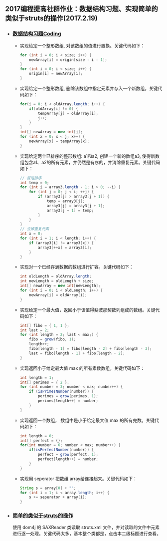 ##  2017编程提高社群作业：数据结构习题、实现简单的类似于struts的操作(2017.2.19)

- ### [数据结构习题Coding](https://github.com/china-kook/coding2017/blob/master/group18/935542673/Coding/20170226/src/com/ikook/array/ArrayUtil.java) 

  - 实现给定一个整形数组,  对该数组的值进行置换。关键代码如下：

    ```java
    for (int i = 0; i < size; i++) {
    	newArray[i] = origin[size - i - 1];
    }
    for (int i = 0; i < size; i++) {
    	origin[i] = newArray[i];
    }
    ```

  - 实现给定一个整形数组,  删除该数组中指定元素并存入一个新数组。关键代码如下：

    ```java
    for(i = 0; i < oldArray.length; i++) {
    	if(oldArray[i] != 0) {
    		tempArray[j] = oldArray[i];
    		j++;
    	}
    }		
    int[] newArray = new int[j];
    for (int x = 0; x < j; x++) {
    	newArray[x] = tempArray[x];
    }
    ```

  - 实现给定两个已排序的整形数组: a1和a2,  创建一个新的数组a3, 使得新数组包含a1、a2的所有元素，并仍然是有序的，并消除重复元素。关键代码如下：

    ```java
    // 冒泡排序
    int temp = 0;
    for (int i = array3.length - 1; i > 0; --i) {
    	for (int j = 0; j < i; ++j) {
    		if (array3[j] > array3[j + 1]) {
    			temp = array3[j];
    			array3[j] = array3[j + 1];
    			array3[j + 1] = temp;
    		}
    	}
    }
    // 去掉重复元素
    int x = 0;
    for (int i = 1; i < length; i++) {
    	if (array3[i] != array3[x]) {
    		array3[++x] = array3[i];
    	}
    }
    ```

  - 实现对一个已经存满数据的数组进行扩容。关键代码如下：

    ```java
    int oldLength = oldArray.length;
    int newLength = oldLength + size;
    int[] newArray = new int[newLength];
    for (int i = 0; i < oldLength; i++) {
    	newArray[i] = oldArray[i];
    }
    ```

  - 实现给定一个最大值，返回小于该值得斐波那契数列组成的数组。关键代码如下：

    ```java
    int[] fibo = { 1, 1 };
    int last = 2;
    for (int length = 2; last < max;) {
    	fibo = grow(fibo, 1);
    	length++;
    	fibo[length - 1] = fibo[length - 2] + fibo[length - 3];
    	last = fibo[length - 1] + fibo[length - 2];
    }
    ```

  - 实现返回小于给定最大值 max 的所有素数数组。关键代码如下：

    ```java
    int length = 1;
    int[] perimes = { 2 };
    for (int number = 3; number < max; number++) {
    	if (isPrimesNumber(number)) {
    		perimes = grow(perimes, 1);
    		perimes[length++] = number;
    	}
    }
    ```

  - 实现返回一个数组， 数组中是小于给定最大值 max 的所有完数。关键代码如下：

    ```java
    int length = 0;
    int[] perfect = {};
    for(int number = 6; number < max; number++) {
    	if(isPerfectNumber(number)) {
    		perfect = grow(perfect, 1);
    		perfect[length++] = number;
    	}
    }
    ```

  - 实现用 seperator 把数组 array给连接起来。关键代码如下：

    ```java
    String s = array[0] + "";
    for (int i = 1; i < array.length; i++) {
    	s += seperator + array[i];
    }
    ```

- ### [简单的类似于struts的操作](https://github.com/china-kook/coding2017/tree/master/group18/935542673/Coding/20170226/src/com/ikook/litestruts)

  使用 dom4j 的 SAXReader 类读取 struts.xml 文件，并对读取的文件中元素进行逐一处理。关键代码太多，基本整个类都是，点击本二级标题进行查看。